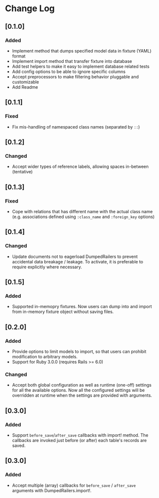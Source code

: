 # Change Log

## [0.1.0]
### Added
- Implement method that dumps specified model data in fixture (YAML) format
- Implement import method that transfer fixture into database
- Add test helpers to make it easy to implement database related tests
- Add config options to be able to ignore specific columns
- Accept preprocessors to make filtering behavior pluggable and customizable
- Add Readme

## [0.1.1]
### Fixed
- Fix mis-handling of namespaced class names (separated by `::`)

## [0.1.2]
### Changed
- Accept wider types of reference labels, allowing spaces in-between (tentative)

## [0.1.3]
### Fixed
- Cope with relations that has different name with the actual class name
  (e.g. associations defined using `:class_name` and `:foreign_key` options)

## [0.1.4]
### Changed
- Update documents not to eagerload DumpedRailers to prevent accidental data breakage / leakage.
  To activate, it is preferable to require explicitly where necessary.

## [0.1.5]
### Added
- Supported in-memopry fixtures. Now users can dump into and import from in-memory fixture object without saving files.

## [0.2.0]
### Added
- Provide options to limit models to import, so that users can prohibit modification to arbitrary models.
- Support for Ruby 3.0.0 (requires Rails >= 6.0)

### Changed
- Accept both global configuration as well as runtime (one-off) settings for all the available options.
  Now all the configured settings will be overridden at runtime when the settings are provided with arguments.

## [0.3.0]
### Added
- Support `before_save`/`after_save` callbacks with import! method. The callbacks are invoked just before (or after) each table's records are saved.

## [0.3.0]
### Added
- Accept multiple (array) callbacks for `before_save` / `after_save` arguments with DumpedRailers.import!.
